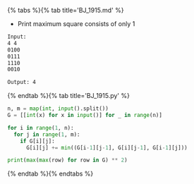{% tabs %}{% tab title='BJ_1915.md' %}

* Print maximum square consists of only 1

```txt
Input:
4 4
0100
0111
1110
0010

Output: 4
```

{% endtab %}{% tab title='BJ_1915.py' %}

```py
n, m = map(int, input().split())
G = [[int(x) for x in input()] for _ in range(n)]

for i in range(1, n):
  for j in range(1, m):
    if G[i][j]:
      G[i][j] += min((G[i-1][j-1], G[i][j-1], G[i-1][j]))

print(max(max(row) for row in G) ** 2)
```

{% endtab %}{% endtabs %}

